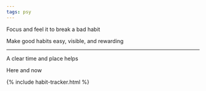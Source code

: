 ```yaml
---
tags: psy
---
```



Focus and feel it to break a bad habit 

Make good habits easy, visible, and rewarding 

---

A clear time and place helps 

Here and now 


{% include habit-tracker.html %}





